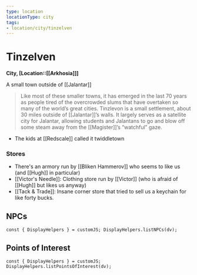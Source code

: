```yaml
---
type: location
locationType: city
tags: 
- location/city/tinzelven
---
```

# Tinzelven
**City, [Location::[[Arkhosia]]]**

A small town outside of [[Jalantar]]

> Like most of these smaller towns, it has emerged in the last 70 years as people tired of the overcrowded slums that have overtaken so many of the world’s great cities. Tinzlevon is a small settlement, about 30 miles outside of [[Jalantar]]’s walls. It largely serves as a satellite city for Jalantar, allowing students and Jalantans to go and blow off some steam away from the [[Magister]]’s “watchful” gaze.


* The kids at [[Redscale]] called it twiddletown

### Stores
* There's an armory run by [[Bliken Hammerov]] who seems to like us (and [[Hugh]] in particular)
* [[Victor's Needle]]: Clothing store run by [[Victor]] (who is afraid of [[Hugh]] but likes us anyway)
* [[Tack & Trade]]: Insane corner store that tried to sell us a keychain for like forty bucks. 

## NPCs
```dataviewjs
const { DisplayHelpers } = customJS; DisplayHelpers.listNPCs(dv);
```


## Points of Interest

```dataviewjs
const { DisplayHelpers } = customJS; DisplayHelpers.listPointsOfInterest(dv);
```
